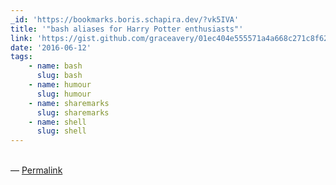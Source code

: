 ```yaml
---
_id: 'https://bookmarks.boris.schapira.dev/?vk5IVA'
title: '"bash aliases for Harry Potter enthusiasts"'
link: 'https://gist.github.com/graceavery/01ec404e555571a4a668c271c8f62e8b'
date: '2016-06-12'
tags:
    - name: bash
      slug: bash
    - name: humour
      slug: humour
    - name: sharemarks
      slug: sharemarks
    - name: shell
      slug: shell
---
```


<br>&#8212;
<a href="https://bookmarks.boris.schapira.dev/?vk5IVA" title="Permalink">Permalink</a>
